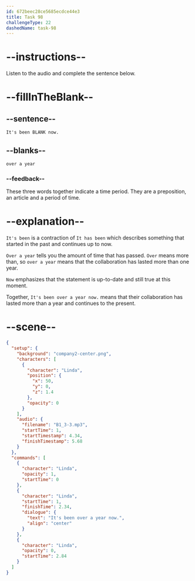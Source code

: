 ```yaml
---
id: 672beec28ce5685ecdce44e3
title: Task 98
challengeType: 22
dashedName: task-98
---
```


<!-- (audio) Linda: It's been over a year now. -->

# --instructions--

Listen to the audio and complete the sentence below.

# --fillInTheBlank--

## --sentence--

`It's been BLANK now.`

## --blanks--

`over a year`

### --feedback--

These three words together indicate a time period. They are a preposition, an article and a period of time.

# --explanation--

`It's been` is a contraction of `It has been` which describes something that started in the past and continues up to now. 

`Over a year` tells you the amount of time that has passed. `Over` means more than, so `over a year` means that the collaboration has lasted more than one year.

`Now` emphasizes that the statement is up-to-date and still true at this moment.

Together, `It's been over a year now.` means that their collaboration has lasted more than a year and continues to the present.

# --scene--

```json
{
  "setup": {
    "background": "company2-center.png",
    "characters": [
      {
        "character": "Linda",
        "position": {
          "x": 50,
          "y": 0,
          "z": 1.4
        },
        "opacity": 0
      }
    ],
    "audio": {
      "filename": "B1_3-3.mp3",
      "startTime": 1,
      "startTimestamp": 4.34,
      "finishTimestamp": 5.68
    }
  },
  "commands": [
    {
      "character": "Linda",
      "opacity": 1,
      "startTime": 0
    },
    {
      "character": "Linda",
      "startTime": 1,
      "finishTime": 2.34,
      "dialogue": {
        "text": "It's been over a year now.",
        "align": "center"
      }
    },
    {
      "character": "Linda",
      "opacity": 0,
      "startTime": 2.84
    }
  ]
}
```
